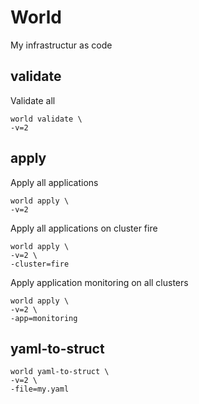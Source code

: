 # World

My infrastructur as code

## validate

Validate all

```
world validate \
-v=2 
```

## apply

Apply all applications

```
world apply \
-v=2 
```

Apply all applications on cluster fire

```
world apply \
-v=2 \
-cluster=fire
```

Apply application monitoring on all clusters

```
world apply \
-v=2 \
-app=monitoring
```

## yaml-to-struct

```
world yaml-to-struct \
-v=2 \
-file=my.yaml
```
